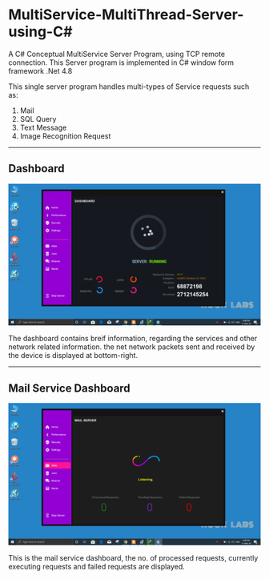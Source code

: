 # MultiService-MultiThread-Server-using-C#
A C# Conceptual MultiService Server Program, using TCP remote connection.
This Server program is implemented in C# window form framework .Net 4.8

This single server program handles multi-types of Service requests such as:
1. Mail
2. SQL Query
3. Text Message 
4. Image Recognition Request


-------------------------------------
Dashboard
-------------------------------------
![GitHub Logo](/ReadmeImages/home.png)

The dashboard contains breif information, regarding the services and other network related information.
the net network packets sent and received by the device is displayed at bottom-right.

-------------------------------------
Mail Service Dashboard
-------------------------------------
![GitHub Logo](/ReadmeImages/mail.png)

This is the mail service dashboard, the no. of processed requests, currently executing requests and failed requests are displayed. 

